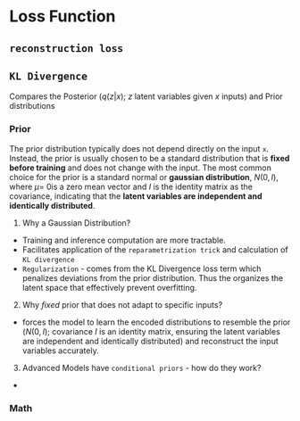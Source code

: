 # Loss Function

## `reconstruction loss`


## `KL Divergence`

Compares the Posterior ($q(z|x)$; $z$ latent variables given $x$ inputs) and Prior distributions

### Prior
The prior distribution typically does not depend directly on the input `x`. Instead, the prior is usually chosen to be a standard distribution that is **fixed before training** and does not change with the input. The most common choice for the prior is a standard normal or **gaussian  distribution**, $N(0,I)$, where $\mu$= 0is a zero mean vector and $I$ is the identity matrix as the covariance, indicating that the **latent variables are independent and identically distributed**.
 
 1. Why a Gaussian Distribution?
 * Training and inference computation are more tractable.
 * Facilitates application of the `reparametrization trick` and calculation of `KL divergence`
 * `Regularization` - comes from the KL Divergence loss term  which penalizes deviations from the prior distribution. Thus the organizes the latent space that effectively prevent overfitting. 
 
 2. Why *fixed* prior that does not adapt to specific inputs?
 * forces the model to learn the encoded distributions to resemble the prior ($N(0,I)$; covariance $I$ is an identity matrix, ensuring the latent variables are independent and identically distributed) and reconstruct the input variables accurately.
 
 3. Advanced Models have `conditional priors` - how do they work?
 * <blah>
 
 
 ### Math
 <blah>


